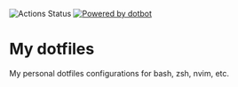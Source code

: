 ![Actions Status](https://github.com/christodoulos/dotfiles/actions/workflows/test.yml/badge.svg?event=push)
[![Powered by dotbot][dbshield]][dblink]

[dblink]: https://github.com/anishathalye/dotbot
[dbshield]: https://img.shields.io/badge/powered%20by-dotbot-blue?style=flat

# My dotfiles

My personal dotfiles configurations for bash, zsh, nvim, etc. 
